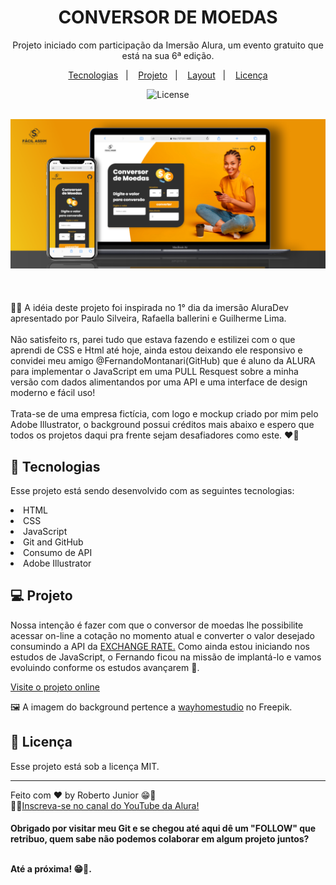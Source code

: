 
<h1 align="center"> CONVERSOR DE MOEDAS </h1>

<p align="center">
Projeto iniciado com participação da Imersão Alura, um evento gratuito que está na sua 6ª edição. <br/>
</p>

<p align="center">
  <a href="#-tecnologias">Tecnologias</a>&nbsp;&nbsp;&nbsp;|&nbsp;&nbsp;&nbsp;
  <a href="#-projeto">Projeto</a>&nbsp;&nbsp;&nbsp;|&nbsp;&nbsp;&nbsp;
  <a href="#-layout">Layout</a>&nbsp;&nbsp;&nbsp;|&nbsp;&nbsp;&nbsp;
  <a href="#memo-licença">Licença</a>
</p>


<p align="center">
  <img alt="License" src="https://img.shields.io/static/v1?label=license&message=MIT&color=49AA26&labelColor=000000">
</p>

<br>

  <div align="center">
    <a target="_blank" href="https://robertojunnior.github.io/conversor-de-moedas/">
    <img width="800px" src="./imagens/mockup-conversor.png" alt="projeto">
    </a>
  </div>

<br>
<br>

<br>
🧑‍🚀 A idéia deste projeto foi inspirada no 1° dia da imersão AluraDev apresentado por Paulo Silveira, Rafaella ballerini e Guilherme Lima. <br>
<br>Não satisfeito rs, parei tudo que estava fazendo e estilizei com o que aprendi de CSS e Html até hoje, ainda estou deixando ele responsivo e convidei meu amigo @FernandoMontanari(GitHub) que é aluno da ALURA para implementar o JavaScript em uma PULL Resquest sobre a minha versão com dados alimentandos por uma API e uma interface de design moderno e fácil uso!
<br>
<br>Trata-se de uma empresa fictícia, com logo e mockup criado por mim pelo Adobe Illustrator, o background possui créditos mais abaixo e espero que todos os projetos daqui pra frente sejam desafiadores como este. ❤️‍🔥

## 🚀 Tecnologias

Esse projeto está sendo desenvolvido com as seguintes tecnologias:

<li> HTML
<li> CSS
<li> JavaScript
<li> Git and GitHub
<li> Consumo de API
<li> Adobe Illustrator

## 💻 Projeto

Nossa intenção é fazer com que o conversor de moedas lhe possibilite acessar on-line a cotação no momento atual e converter o valor desejado consumindo a API da <a href="https://www.exchangerate-api.com/">EXCHANGE RATE.</a>
Como ainda estou iniciando nos estudos de JavaScript, o Fernando ficou na missão de implantá-lo e vamos evoluindo conforme os estudos avançarem 🚀.

[Visite o projeto online](https://robertojunnior.github.io/conversor-de-moedas/)

🖼️ A imagem do background pertence a <a href="https://br.freepik.com/fotos-gratis/close-up-em-uma-jovem-atraente-e-despreocupada-sentada-no-chao_12950967.htm#query=pessoa%20telefone&position=9&from_view=keyword">wayhomestudio</a> no Freepik.


## :memo: Licença

Esse projeto está sob a licença MIT.

---

Feito com ♥ by Roberto Junior 😁:wave: 
<br>🧑‍🚀[Inscreva-se no canal do YouTube da Alura!](https://www.youtube.com/@Alura)

    
<h4> Obrigado por visitar meu Git e se chegou até aqui dê um "FOLLOW" que retribuo, quem sabe não podemos colaborar em algum projeto juntos?
  <br>
  <br>
<p> Até a próxima! 😁🖖.

